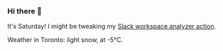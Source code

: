 ### Hi there :wave:

It's Saturday! I might be tweaking my [Slack workspace analyzer action](https://github.com/bewuethr/slack-analyzer).

Weather in Toronto: light snow, at -5°C.
